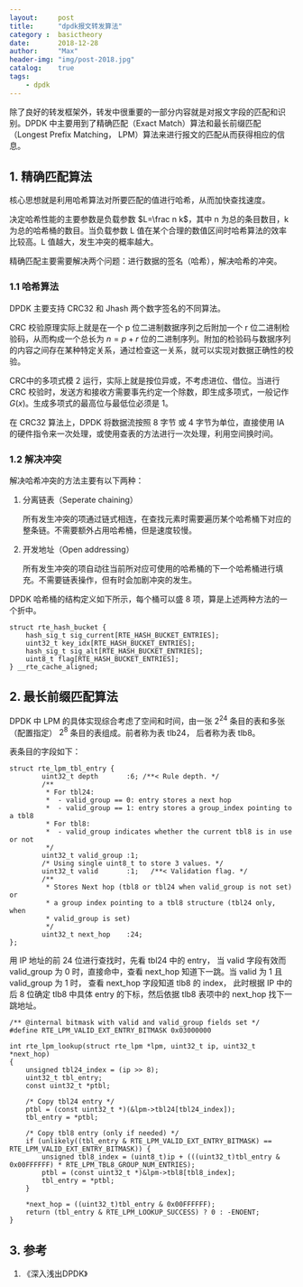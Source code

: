 ```yaml
---
layout:     post
title:      "dpdk报文转发算法"
category :  basictheory
date:       2018-12-28
author:     "Max"
header-img: "img/post-2018.jpg"
catalog:    true
tags:
    - dpdk
---
```


除了良好的转发框架外，转发中很重要的一部分内容就是对报文字段的匹配和识别。DPDK 中主要用到了精确匹配（Exact Match）算法和最长前缀匹配（Longest Prefix Matching， LPM）算法来进行报文的匹配从而获得相应的信息。

## 1. 精确匹配算法

核心思想就是利用哈希算法对所要匹配的值进行哈希，从而加快查找速度。

决定哈希性能的主要参数是负载参数 $L=\frac n k$，其中 n 为总的条目数目，k 为总的哈希桶的数目。当负载参数 L 值在某个合理的数值区间时哈希算法的效率比较高。L 值越大，发生冲突的概率越大。

精确匹配主要需要解决两个问题：进行数据的签名（哈希），解决哈希的冲突。

### 1.1 哈希算法

DPDK 主要支持 CRC32 和 Jhash 两个数字签名的不同算法。

CRC 校验原理实际上就是在一个 p 位二进制数据序列之后附加一个 r 位二进制检验码，从而构成一个总长为 $n = p + r$ 位的二进制序列。附加的检验码与数据序列的内容之间存在某种特定关系，通过检查这一关系，就可以实现对数据正确性的校验。

CRC中的多项式模 2 运行，实际上就是按位异或，不考虑进位、借位。当进行 CRC 校验时，发送方和接收方需要事先约定一个除数，即生成多项式，一般记作 $G(x)$。生成多项式的最高位与最低位必须是 1。

在 CRC32 算法上，DPDK 将数据流按照 8 字节 或 4 字节为单位，直接使用 IA 的硬件指令来一次处理，或使用查表的方法进行一次处理，利用空间换时间。

### 1.2 解决冲突

解决哈希冲突的方法主要有以下两种：

1. 分离链表（Seperate chaining）
   
   所有发生冲突的项通过链式相连，在查找元素时需要遍历某个哈希桶下对应的整条链。不需要额外占用哈希桶，但是速度较慢。

2. 开发地址（Open addressing）
   
   所有发生冲突的项自动往当前所对应可使用的哈希桶的下一个哈希桶进行填充。不需要链表操作，但有时会加剧冲突的发生。

DPDK 哈希桶的结构定义如下所示，每个桶可以盛 8 项，算是上述两种方法的一个折中。
```
struct rte_hash_bucket {
    hash_sig_t sig_current[RTE_HASH_BUCKET_ENTRIES];
    uint32_t key_idx[RTE_HASH_BUCKET_ENTRIES];
    hash_sig_t sig_alt[RTE_HASH_BUCKET_ENTRIES];
    uint8_t flag[RTE_HASH_BUCKET_ENTRIES];
} __rte_cache_aligned;
```

## 2. 最长前缀匹配算法

DPDK 中 LPM 的具体实现综合考虑了空间和时间，由一张 $2^{24}$ 条目的表和多张（配置指定） $2^8$ 条目的表组成。前者称为表 tlb24， 后者称为表 tlb8。

表条目的字段如下：
```
struct rte_lpm_tbl_entry {
        uint32_t depth       :6; /**< Rule depth. */
        /**
         * For tbl24:
         *  - valid_group == 0: entry stores a next hop
         *  - valid_group == 1: entry stores a group_index pointing to a tbl8
         * For tbl8:
         *  - valid_group indicates whether the current tbl8 is in use or not
         */
        uint32_t valid_group :1;
        /* Using single uint8_t to store 3 values. */
        uint32_t valid       :1;   /**< Validation flag. */
        /**
         * Stores Next hop (tbl8 or tbl24 when valid_group is not set) or
         * a group index pointing to a tbl8 structure (tbl24 only, when
         * valid_group is set)
         */
        uint32_t next_hop    :24;
};
```

用 IP 地址的前 24 位进行查找时，先看 tbl24 中的 entry， 当 valid 字段有效而 valid_group 为 0 时，直接命中，查看 next_hop 知道下一跳。当 valid 为 1 且 valid_group 为 1 时， 查看 next_hop 字段知道 tlb8 的 index， 此时根据 IP 中的后 8 位确定 tlb8 中具体 entry 的下标，然后依据 tlb8 表项中的 next_hop 找下一跳地址。
```
/** @internal bitmask with valid and valid_group fields set */
#define RTE_LPM_VALID_EXT_ENTRY_BITMASK 0x03000000

int rte_lpm_lookup(struct rte_lpm *lpm, uint32_t ip, uint32_t *next_hop)
{
    unsigned tbl24_index = (ip >> 8);
    uint32_t tbl_entry;
    const uint32_t *ptbl;

    /* Copy tbl24 entry */
    ptbl = (const uint32_t *)(&lpm->tbl24[tbl24_index]);
    tbl_entry = *ptbl;

    /* Copy tbl8 entry (only if needed) */
    if (unlikely((tbl_entry & RTE_LPM_VALID_EXT_ENTRY_BITMASK) == RTE_LPM_VALID_EXT_ENTRY_BITMASK)) {
        unsigned tbl8_index = (uint8_t)ip + (((uint32_t)tbl_entry & 0x00FFFFFF) * RTE_LPM_TBL8_GROUP_NUM_ENTRIES);
        ptbl = (const uint32_t *)&lpm->tbl8[tbl8_index];
        tbl_entry = *ptbl;
    }

    *next_hop = ((uint32_t)tbl_entry & 0x00FFFFFF);
    return (tbl_entry & RTE_LPM_LOOKUP_SUCCESS) ? 0 : -ENOENT;
}
```

## 3. 参考

1. 《深入浅出DPDK》
